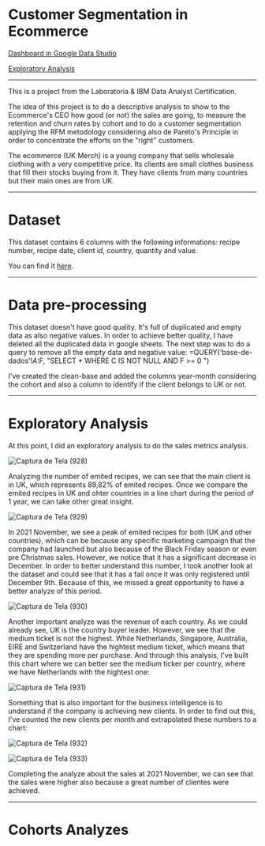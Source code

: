 # Customer Segmentation in Ecommerce

<a href="https://datastudio.google.com/reporting/1311a992-20bb-4d8d-abb5-839e75a2ef04">Dashboard in Google Data Studio</a>

<a href="https://docs.google.com/spreadsheets/d/1tmJglsLmb90C0JMNA9EaKHq_0lnsSJMLap1i_muuwtU/edit#gid=2011282344">Exploratory Analysis</a>

***

This is a project from the Laboratoria & IBM Data Analyst Certification.

The idea of this project is to do a descriptive analysis to show to the Ecommerce's CEO how good (or not) the sales are going, to measure the retention and churn rates by cohort and to do a customer segmentation applying the RFM metodology considering also de Pareto's Principle in order to concentrate the efforts on the "right" customers.

The ecommerce (UK Merch) is a young company that sells wholesale clothing with a very competitive price. Its clients are small clothes business that fill their stocks buying from it. They have clients from many countries but their main ones are from UK. 

***

# Dataset

This dataset contains 6 columns with the following informations: recipe number, recipe date, client id, country, quantity and value.

You can find it <a href="https://www.kaggle.com/datasets/datacertlaboratoria/projeto-3-segmentao-de-clientes-no-ecommerce">here</a>.

***

# Data pre-processing

This dataset doesn't have good quality. It's full of duplicated and empty data as also negative values.
In order to achieve better quality, I have deleted all the duplicated data in google sheets.
The next step was to do a query to remove all the empty data and negative value: 
   =QUERY('base-de-dados'!$A:$F, "SELECT * WHERE C IS NOT NULL AND F >= 0  ")

I've created the clean-base and added the columns year-month considering the cohort and also a column to identify if the client belongs to UK or not.

***

# Exploratory Analysis

At this point, I did an exploratory analysis to do the sales metrics analysis.

![Captura de Tela (928)](https://user-images.githubusercontent.com/106877571/177341128-da81c112-c77c-481d-aab8-001d8738db82.png)

Analyzing the number of emited recipes, we can see that the main client is in UK, which represents 89,82% of emited recipes.
Once we compare the emited recipes in UK and ohter countries in a line chart during the period of 1 year, we can take other great insight.

![Captura de Tela (929)](https://user-images.githubusercontent.com/106877571/177341812-28fcf8ab-29a0-48ab-90e0-260c4cc3d6ea.png)

In 2021 November, we see a peak of emited recipes for both (UK and other countries), which can be because any specific marketing campaign that the company had launched but also because of the Black Friday season or even pre Christmas sales. However, we notice that it has a significant decrease in December. 
In order to better understand this number, I took another look at the dataset and could see that it has a fail once it was only registered until December 9th. Because of this, we missed a great opportunity to have a better analyze of this period.

![Captura de Tela (930)](https://user-images.githubusercontent.com/106877571/177343652-40d216de-264b-4df5-bf78-8b298bb8759b.png)

Another important analyze was the revenue of each country. As we could already see, UK is the country buyer leader. However, we see that the medium ticket is not the highest. While Netherlands, Singapore, Australia, EIRE and Switzerland have the hightest medium ticket, which means that they are spending more per purchase. And through this analysis, I've built this chart where we can better see the medium ticker per country, where we have Netherlands with the hightest one:

![Captura de Tela (931)](https://user-images.githubusercontent.com/106877571/177346868-c3c6904e-829a-40d6-bbbc-60f0a0201f90.png)

Something that is also important for the business intelligence is to understand if the company is achieving new clients. In order to find out this, I've counted the new clients per month and extrapolated these numbers to a chart:

![Captura de Tela (932)](https://user-images.githubusercontent.com/106877571/177348712-d0f39558-cca8-42a9-b2af-63451378628a.png)

![Captura de Tela (933)](https://user-images.githubusercontent.com/106877571/177348959-95000bf8-70e6-4366-a230-d64e94fea165.png)

Completing the analyze about the sales at 2021 November, we can see that the sales were higher also because a great number of clientes were achieved.

***

# Cohorts Analyzes

